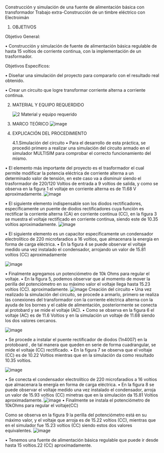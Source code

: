 Construcción y simulación de una fuente de alimentación básica con transformador
Trabajo extra-Construcción de un timbre eléctrico con Electroimán
1. OBJETIVOS

Objetivo General:

•	Construcción y simulación de fuente de alimentación básica regulable de hasta 15 voltios de corriente continua, con la implementación de un trasformador.

Objetivos Específicos:

•	Diseñar una simulación del proyecto para compararlo con el resultado real obtenido.

•	Crear un circuito que logre transformar corriente alterna a corriente continua.

2. MATERIAL Y EQUIPO REQUERDIDO

   ![2 Material y equipo requerido](https://user-images.githubusercontent.com/93946423/156901387-755395fa-05d5-4a6c-a250-17dd4773c651.png)



3. MARCO TEÓRICO
 ![image](https://user-images.githubusercontent.com/93946423/156900213-7ec7abbb-bd49-4d95-b599-d29138f3a89c.png)
 
4. EXPLICACIÓN DEL PROCEDIMIENTO
   
   4.1.Simulación del circuito
•	Para el desarrollo de esta práctica, se procedió primero a realizar una simulación del circuito armado en el simulador MULTISIM para comprobar el correcto funcionamiento del mismo.

•	El elemento más importante del proyecto es el trasformador el cual permite modificar la potencia eléctrica de corriente alterna a un determinado valor de tensión, en este caso va a disminuir siendo el trasformador de 220/120 Voltios de entrada a 9 voltios de salida, y como se observa en la figura 1 el voltaje en corriente alterna es de 11.68 V aproximadamente.
![image](https://user-images.githubusercontent.com/93946423/156907359-afa94dd9-3f4c-4c95-907e-e77b45ee07ad.png)

•	El siguiente elemento indispensable son los diodos rectificadores, específicamente un puente de diodos rectificadores cuya función es rectificar la corriente alterna (CA) en corriente continua (CC), en la figura 3 se muestra el voltaje rectificado en corriente continua, siendo este de 10.35 voltios aproximadamente.
![image](https://user-images.githubusercontent.com/93946423/156907705-ca8b7f9d-9491-4ca2-9e5a-72035ce1afa1.png)


•	El siguiente elemento es un capacitor específicamente un condensador electrolítico de 220 microfaradios a 16 voltios, que almacenara la energía en forma de carga eléctrica.
•	En la figura 4 se puede observar el voltaje medido una vez instalado el condensador, arrojando un valor de 15.81 voltios (CC) aproximadamente



![image](https://user-images.githubusercontent.com/93946423/156908035-ce1e0170-11db-497a-aebb-aaab59fec50f.png)

•	Finalmente agregamos un potenciómetro de 10k Ohms para regular el voltaje.
•	En la figura 5, podemos observar que al momento de mover la perilla del potenciómetro en su máximo valor el voltaje llega hasta 15.23 voltios (CC). aproximadamente. 
![image](https://user-images.githubusercontent.com/93946423/156908265-b55ca94c-e17e-41cc-b986-fbb96a1d835e.png)
Creación del circuito
•	Una vez realizado la simulación del circuito, se procede a armarlo, primero se realiza las conexiones del transformador con la corriente eléctrica alterna con la ayuda de los bornes y el cable de alimentación, posteriormente se conecta al protobard y se mide el voltaje (AC).
•	Como se observa en la figura 6 el voltaje (AC) es de 11.6 Voltios y en la simulación un voltaje de 11.68 siendo los dos valores cercanos.

![image](https://user-images.githubusercontent.com/93946423/157065724-6f6aba44-e9c7-49f8-b55b-1e753462875b.png)


•	Se procede a instalar el puente rectificador de diodos  (1n4007) en la protoboard , de tal manera que queden en serie de forma cuadrangular, se mide el voltaje (CC) rectificado.
•	En la figura 7 se observa  que el voltaje (CC) es de 10.22 Voltios mientras que en la simulación da como resultado 10.35 voltios.


![image](https://user-images.githubusercontent.com/93946423/156940298-8b0e38db-b562-40b2-aa51-225af7242e52.png)

•	Se conecta el condensador electrolítico de 220 microfaradios a 16 voltios  que almacenara la energía en forma de carga eléctrica.
•	En la figura 8 se puede observar el voltaje medido una vez instalado el condensador, arroja un valor de 15.93 voltios (CC)  minetras que en la simulación da 15.81 Voltios aproximadamente.
![image](https://user-images.githubusercontent.com/93946423/156940355-8d145a74-54e1-412e-bdba-552beb93babc.png)
•	Finalmente se instala el potenciómetro de 10kOhms para regular el voltaje(CC)

Como se observa en la figura 9 la perilla del potenciómetro está en su máximo valor, y el voltaje que arroja es de 15.22 voltios (CC), mientras que en el simulador fue 15.23 voltios (CC) siendo estos dos valores equivalentes.
![image](https://user-images.githubusercontent.com/93946423/156940379-6aafbe1b-1a68-4e34-a13f-639a04389665.png)

•	Tenemos una fuente de alimentación básica regulable que puede ir desde hasta 15 voltios.22 (CC) aproximadamente.
















